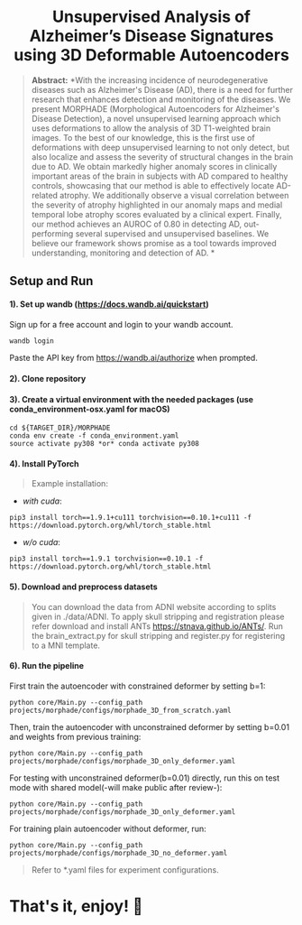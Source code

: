 
<h1 align="center">
  <br>
Unsupervised Analysis of  Alzheimer’s Disease Signatures using 3D Deformable Autoencoders
  <br>
</h1>
</h1>



> **Abstract:** *With the increasing incidence of neurodegenerative diseases such as Alzheimer's Disease (AD), there is a need for further research that enhances detection and monitoring of the diseases. We present MORPHADE (Morphological Autoencoders for Alzheimer's Disease Detection), a novel unsupervised learning approach which uses deformations to allow the analysis of 3D T1-weighted brain images. To the best of our knowledge, this is the first use of deformations with deep unsupervised learning to not only detect, but also localize and assess the severity of structural changes in the brain due to AD. We obtain markedly higher anomaly scores in clinically important areas of the brain in subjects with AD compared to healthy controls, showcasing that our method is able to effectively locate AD-related atrophy. We additionally observe a visual correlation between the severity of atrophy highlighted in our anomaly maps and medial temporal lobe atrophy scores evaluated by a clinical expert. Finally, our method achieves an AUROC of 0.80 in detecting AD, out-performing several supervised and unsupervised baselines. We believe our framework shows promise as a tool towards improved understanding, monitoring and detection of AD. *


## Setup and Run


#### 1). Set up wandb (https://docs.wandb.ai/quickstart)

Sign up for a free account and login to your wandb account.
```bash
wandb login
```
Paste the API key from https://wandb.ai/authorize when prompted.

#### 2). Clone repository


#### 3). Create a virtual environment with the needed packages (use conda_environment-osx.yaml for macOS)

```
cd ${TARGET_DIR}/MORPHADE
conda env create -f conda_environment.yaml
source activate py308 *or* conda activate py308
```

#### 4). Install PyTorch

> Example installation:

* *with cuda*: 
```
pip3 install torch==1.9.1+cu111 torchvision==0.10.1+cu111 -f https://download.pytorch.org/whl/torch_stable.html
```
* *w/o cuda*:
```
pip3 install torch==1.9.1 torchvision==0.10.1 -f https://download.pytorch.org/whl/torch_stable.html
```
#### 5). Download and preprocess datasets 

> You can download the data from ADNI website according to splits given in ./data/ADNI.
> To apply skull stripping and registration please refer download and install ANTs https://stnava.github.io/ANTs/.
> Run the brain_extract.py for skull stripping and register.py for registering to a MNI template.

#### 6). Run the pipeline

First train the autoencoder with constrained deformer by setting b=1:
```
python core/Main.py --config_path projects/morphade/configs/morphade_3D_from_scratch.yaml
```
Then, train the autoencoder with unconstrained deformer by setting b=0.01 and weights from previous training:
```
python core/Main.py --config_path projects/morphade/configs/morphade_3D_only_deformer.yaml
```
For testing with unconstrained deformer(b=0.01) directly, run this on test mode with shared model(-will make public after review-):
```
python core/Main.py --config_path projects/morphade/configs/morphade_3D_only_deformer.yaml
```

For training plain autoencoder without deformer, run:
```
python core/Main.py --config_path projects/morphade/configs/morphade_3D_no_deformer.yaml
```
> Refer to *.yaml files for experiment configurations.

# That's it, enjoy! :rocket:






